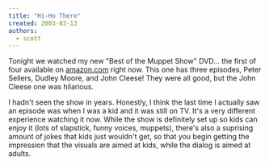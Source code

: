 ```yaml
---
title: "Hi-Ho There"
created: 2003-03-13
authors: 
  - scott
---
```


Tonight we watched my new "Best of the Muppet Show" DVD... the first of four available on [amazon.com](http://www.amazon.com/exec/obidos/tg/stores/series/-/30943/ref=pd_iis_sai/002-8637419-3911214) right now. This one has three episodes, Peter Sellers, Dudley Moore, and John Cleese! They were all good, but the John Cleese one was hilarious.  
  
I hadn't seen the show in years. Honestly, I think the last time I actually saw an episode was when I was a kid and it was still on TV. It's a very different experience watching it now. While the show is definitely set up so kids can enjoy it (lots of slapstick, funny voices, muppets), there's also a suprising amount of jokes that kids just wouldn't get, so that you begin getting the impression that the visuals are aimed at kids, while the dialog is aimed at adults.
